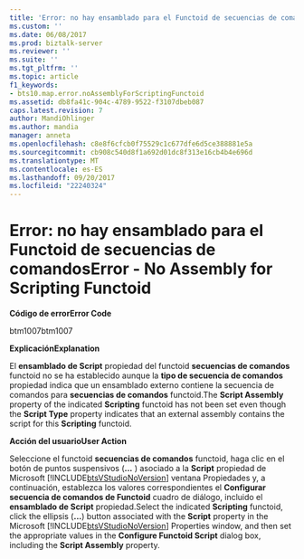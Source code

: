 ```yaml
---
title: 'Error: no hay ensamblado para el Functoid de secuencias de comandos | Documentos de Microsoft'
ms.custom: ''
ms.date: 06/08/2017
ms.prod: biztalk-server
ms.reviewer: ''
ms.suite: ''
ms.tgt_pltfrm: ''
ms.topic: article
f1_keywords:
- bts10.map.error.noAssemblyForScriptingFunctoid
ms.assetid: db8fa41c-904c-4789-9522-f3107dbeb087
caps.latest.revision: 7
author: MandiOhlinger
ms.author: mandia
manager: anneta
ms.openlocfilehash: c8e8f6cfcb0f75529c1c677dfe6d5ce388881e5a
ms.sourcegitcommit: cb908c540d8f1a692d01dc8f313e16cb4b4e696d
ms.translationtype: MT
ms.contentlocale: es-ES
ms.lasthandoff: 09/20/2017
ms.locfileid: "22240324"
---
```

# <a name="error---no-assembly-for-scripting-functoid"></a><span data-ttu-id="e9afe-102">Error: no hay ensamblado para el Functoid de secuencias de comandos</span><span class="sxs-lookup"><span data-stu-id="e9afe-102">Error - No Assembly for Scripting Functoid</span></span>
<span data-ttu-id="e9afe-103">**Código de error**</span><span class="sxs-lookup"><span data-stu-id="e9afe-103">**Error Code**</span></span>  
  
 <span data-ttu-id="e9afe-104">btm1007</span><span class="sxs-lookup"><span data-stu-id="e9afe-104">btm1007</span></span>  
  
 <span data-ttu-id="e9afe-105">**Explicación**</span><span class="sxs-lookup"><span data-stu-id="e9afe-105">**Explanation**</span></span>  
  
 <span data-ttu-id="e9afe-106">El **ensamblado de Script** propiedad del functoid **secuencias de comandos** functoid no se ha establecido aunque la **tipo de secuencia de comandos** propiedad indica que un ensamblado externo contiene la secuencia de comandos para **secuencias de comandos** functoid.</span><span class="sxs-lookup"><span data-stu-id="e9afe-106">The **Script Assembly** property of the indicated **Scripting** functoid has not been set even though the **Script Type** property indicates that an external assembly contains the script for this **Scripting** functoid.</span></span>  
  
 <span data-ttu-id="e9afe-107">**Acción del usuario**</span><span class="sxs-lookup"><span data-stu-id="e9afe-107">**User Action**</span></span>  
  
 <span data-ttu-id="e9afe-108">Seleccione el functoid **secuencias de comandos** functoid, haga clic en el botón de puntos suspensivos (**...** ) asociado a la **Script** propiedad de Microsoft [!INCLUDE[btsVStudioNoVersion](../includes/btsvstudionoversion-md.md)] ventana Propiedades y, a continuación, establezca los valores correspondientes el **Configurar secuencia de comandos de Functoid** cuadro de diálogo, incluido el **ensamblado de Script** propiedad.</span><span class="sxs-lookup"><span data-stu-id="e9afe-108">Select the indicated **Scripting** functoid, click the ellipsis (**...**) button associated with the **Script** property in the Microsoft [!INCLUDE[btsVStudioNoVersion](../includes/btsvstudionoversion-md.md)] Properties window, and then set the appropriate values in the **Configure Functoid Script** dialog box, including the **Script Assembly** property.</span></span>